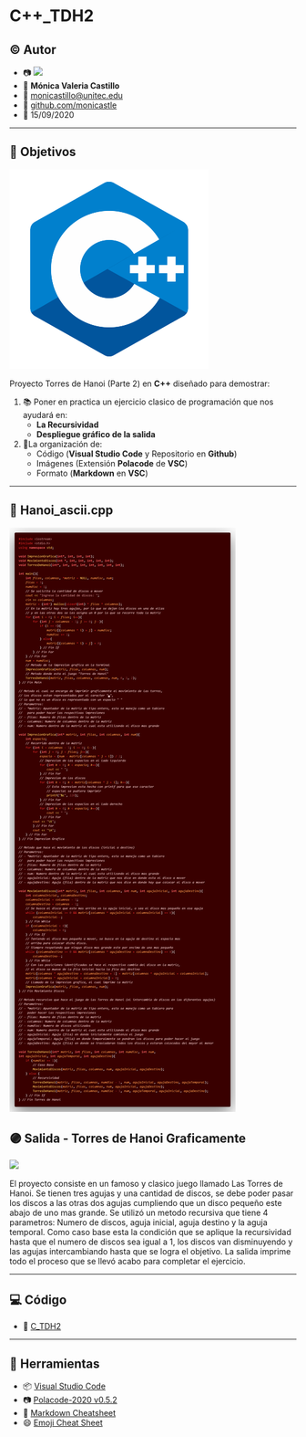 # C++_TDH2

## :copyright: Autor

- :camera: <img src="https://avatars1.githubusercontent.com/u/64861402?s=400&u=0477a114ca729a44357ba5b4a5381816c4d4ea92&v=4" width="160px"> 
- :woman: **Mónica Valeria Castillo**
- :e-mail: monicastillo@unitec.edu
- :link: [github.com/monicastle](https://github.com/monicastle)
- :calendar: 15/09/2020

---

## :dart: Objetivos

![](Images/C++.png)

Proyecto Torres de Hanoi (Parte 2) en **C++** diseñado para demostrar:

1. :books: Poner en practica un ejercicio clasico de programación que nos ayudará en:
   - **La Recursividad**
   - **Despliegue gráfico de la salida**
3. :open_file_folder:La organización de:
   - Código (**Visual Studio Code** y Repositorio en **Github**)
   - Imágenes (Extensión **Polacode** de **VSC**)
   - Formato (**Markdown** en **VSC**)

---

## :red_circle: Hanoi_ascii.cpp

![](Images/TDH2.png)

## :purple_circle: Salida - Torres de Hanoi Graficamente

![](Images/SalidaTDH.jpeg)

El proyecto consiste en un famoso y clasico juego llamado Las Torres de Hanoi. Se tienen tres agujas y una cantidad de discos, se debe poder pasar los discos a las otras dos agujas cumpliendo que un disco pequeño este abajo de uno mas grande. Se utilizó un metodo recursiva que tiene 4 parametros: Numero de discos, aguja inicial, aguja destino y la aguja temporal. Como caso base esta la condición que se aplique la recursividad hasta que el numero de discos sea igual a 1, los discos van disminuyendo y las agujas intercambiando hasta que se logra el objetivo. La salida imprime todo el proceso que se llevó acabo para completar el ejercicio.

---

## :computer: Código

- :blue_book: [C_TDH2](https://github.com/monicastle/C_TDH2)

---
## :wrench: Herramientas
- :package: [Visual Studio Code](https://code.visualstudio.com/)
- :camera: [Polacode-2020 v0.5.2](https://github.com/jeff-hykin/polacode)
- :notebook: [Markdown Cheatsheet](https://github.com/adam-p/markdown-here/wiki/Markdown-Cheatsheet)
- :smile: [Emoji Cheat Sheet](https://www.webfx.com/tools/emoji-cheat-sheet/)
